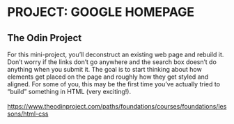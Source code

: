 # PROJECT: GOOGLE HOMEPAGE
## The Odin Project
For this mini-project, you’ll deconstruct an existing web page and rebuild it. Don’t worry if the links don’t go anywhere and the search box doesn’t do anything when you submit it. The goal is to start thinking about how elements get placed on the page and roughly how they get styled and aligned. For some of you, this may be the first time you’ve actually tried to “build” something in HTML (very exciting!).<br><br>
https://www.theodinproject.com/paths/foundations/courses/foundations/lessons/html-css